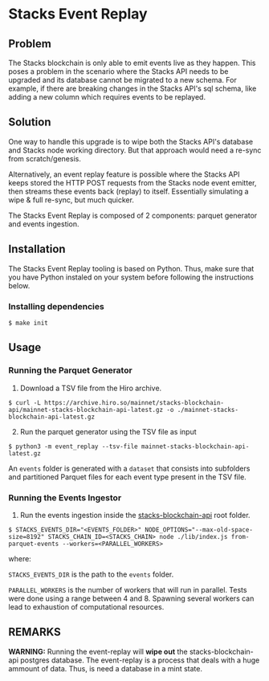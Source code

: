 # Stacks Event Replay

## Problem

The Stacks blockchain is only able to emit events live as they happen. This poses a problem in the scenario where the Stacks API needs to be upgraded and its database cannot be migrated to a new schema. For example, if there are breaking changes in the Stacks API's sql schema, like adding a new column which requires events to be replayed.

## Solution

One way to handle this upgrade is to wipe both the Stacks API's database and Stacks node working directory. But that approach would need a re-sync from scratch/genesis.

Alternatively, an event replay feature is possible where the Stacks API keeps stored the HTTP POST requests from the Stacks node event emitter, then streams these events back (replay) to itself. Essentially simulating a wipe & full re-sync, but much quicker.

The Stacks Event Replay is composed of 2 components: parquet generator and events ingestion.

## Installation

The Stacks Event Replay tooling is based on Python. Thus, make sure that you have Python instaled on your system before following the instructions below.

### Installing dependencies

```shell
$ make init
```

## Usage

### Running the Parquet Generator

1. Download a TSV file from the Hiro archive.

```shell
$ curl -L https://archive.hiro.so/mainnet/stacks-blockchain-api/mainnet-stacks-blockchain-api-latest.gz -o ./mainnet-stacks-blockchain-api-latest.gz
```

2. Run the parquet generator using the TSV file as input

```shell
$ python3 -m event_replay --tsv-file mainnet-stacks-blockchain-api-latest.gz
```

An `events` folder is generated with a `dataset` that consists into subfolders and partitioned Parquet files for each event type present in the TSV file.

### Running the Events Ingestor

1. Run the events ingestion inside the [stacks-blockchain-api](https://github.com/hirosystems/stacks-blockchain-api) root folder.

```shell
$ STACKS_EVENTS_DIR="<EVENTS_FOLDER>" NODE_OPTIONS="--max-old-space-size=8192" STACKS_CHAIN_ID=<STACKS_CHAIN> node ./lib/index.js from-parquet-events --workers=<PARALLEL_WORKERS>
```

where:

`STACKS_EVENTS_DIR` is the path to the `events` folder.

`PARALLEL_WORKERS` is the number of workers that will run in parallel. Tests were done using a range between 4 and 8. Spawning several workers can lead to exhaustion of computational resources.

## REMARKS

**WARNING:** Running the event-replay will **wipe out** the stacks-blockchain-api postgres database. The event-replay is a process that deals with a huge ammount of data. Thus, is need a database in a mint state.

